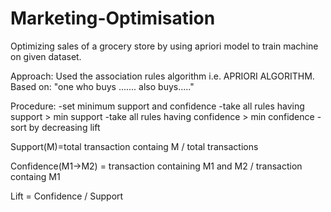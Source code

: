 # Marketing-Optimisation
Optimizing sales of a grocery store by using apriori model to train machine on given dataset.

Approach:
Used the association rules algorithm i.e. APRIORI ALGORITHM.
Based on:
"one who buys ....... also buys....."

Procedure:
-set minimum support and confidence
-take all rules having support > min support
-take all rules having confidence > min confidence
-sort by decreasing lift

Support(M)=total transaction containg M / total transactions

Confidence(M1->M2) = transaction containing M1 and M2 / transaction containg M1

Lift = Confidence / Support
